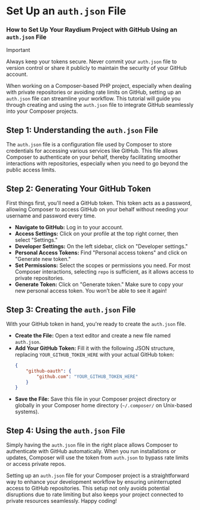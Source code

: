 # Set Up an `auth.json` File

### How to Set Up Your Raydium Project with GitHub Using an `auth.json` File

> [!IMPORTANT]
> Always keep your tokens secure. Never commit your `auth.json` file to version control or share it publicly to maintain the security of your GitHub account.


When working on a Composer-based PHP project, especially when dealing with private repositories or avoiding rate limits on GitHub, setting up an `auth.json` file can streamline your workflow. This tutorial will guide you through creating and using the `auth.json` file to integrate GitHub seamlessly into your Composer projects.

## Step 1: Understanding the `auth.json` File
The `auth.json` file is a configuration file used by Composer to store credentials for accessing various services like GitHub. This file allows Composer to authenticate on your behalf, thereby facilitating smoother interactions with repositories, especially when you need to go beyond the public access limits.

## Step 2: Generating Your GitHub Token
First things first, you'll need a GitHub token. This token acts as a password, allowing Composer to access GitHub on your behalf without needing your username and password every time.

- **Navigate to GitHub:** Log in to your account.
- **Access Settings:** Click on your profile at the top right corner, then select "Settings."
- **Developer Settings:** On the left sidebar, click on "Developer settings."
- **Personal Access Tokens:** Find "Personal access tokens" and click on "Generate new token."
- **Set Permissions:** Select the scopes or permissions you need. For most Composer interactions, selecting `repo` is sufficient, as it allows access to private repositories.
- **Generate Token:** Click on "Generate token." Make sure to copy your new personal access token. You won’t be able to see it again!

## Step 3: Creating the `auth.json` File
With your GitHub token in hand, you're ready to create the `auth.json` file.

- **Create the File:** Open a text editor and create a new file named `auth.json`.
- **Add Your GitHub Token:** Fill it with the following JSON structure, replacing `YOUR_GITHUB_TOKEN_HERE` with your actual GitHub token:
    ```json
    {
        "github-oauth": {
            "github.com": "YOUR_GITHUB_TOKEN_HERE"
        }
    }
    ```
- **Save the File:** Save this file in your Composer project directory or globally in your Composer home directory (`~/.composer/` on Unix-based systems).

## Step 4: Using the `auth.json` File
Simply having the `auth.json` file in the right place allows Composer to authenticate with GitHub automatically. When you run installations or updates, Composer will use the token from `auth.json` to bypass rate limits or access private repos.


Setting up an `auth.json` file for your Composer project is a straightforward way to enhance your development workflow by ensuring uninterrupted access to GitHub repositories. This setup not only avoids potential disruptions due to rate limiting but also keeps your project connected to private resources seamlessly. Happy coding!

